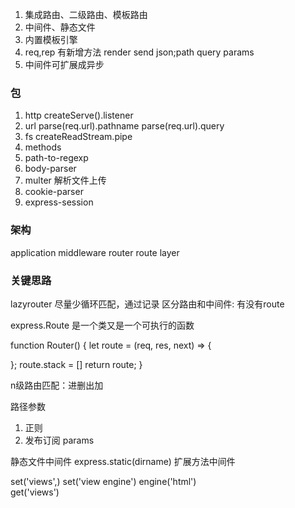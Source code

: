 1. 集成路由、二级路由、模板路由
2. 中间件、静态文件
3. 内置模板引擎
4. req,rep 有新增方法 render send json;path query params 
5. 中间件可扩展成异步

### 包
1. http
 createServe().listener
2. url
 parse(req.url).pathname
 parse(req.url).query
3. fs
 createReadStream.pipe
4. methods
5. path-to-regexp
6. body-parser
7. multer
 解析文件上传
8. cookie-parser
9. express-session


### 架构
application
middleware
router
  route
  layer


### 关键思路
lazyrouter
尽量少循环匹配，通过记录
区分路由和中间件: 有没有route


express.Route
是一个类又是一个可执行的函数

function Router() {
  let route = (req, res, next) => {

  };
  route.stack = []
  return route;
}

n级路由匹配：进删出加

路径参数
1. 正则
2. 发布订阅 params


静态文件中间件
express.static(dirname)
扩展方法中间件

set('views',)
set('view engine')
engine('html')    
get('views')